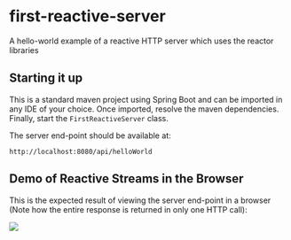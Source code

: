 # first-reactive-server
A hello-world example of a reactive HTTP server which uses the reactor libraries

## Starting it up
This is a standard maven project using Spring Boot and can be imported in any IDE of your choice. Once imported, resolve the maven dependencies. Finally, start the `FirstReactiveServer` class.

The server end-point should be available at:

    http://localhost:8080/api/helloWorld

## Demo of Reactive Streams in the Browser
This is the expected result of viewing the server end-point in a browser (Note how the entire response is returned in only one HTTP call): 

![](http://g.recordit.co/NXwRi8GPPz.gif)
